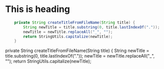 # This is heading 
``` java
    private String createTitleFromFileName(String title) {
        String newTitle = title.substring(0, title.lastIndexOf("."));
        newTitle = newTitle.replaceAll("_", "");
        return StringUtils.capitalize(newTitle);
    }
```


private String createTitleFromFileName(String title) {
    String newTitle = title.substring(0, title.lastIndexOf("."));
    newTitle = newTitle.replaceAll("_", "");
    return StringUtils.capitalize(newTitle);

